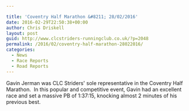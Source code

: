 ```yaml
---

title: 'Coventry Half Marathon &#8211; 28/02/2016'
date: 2016-02-29T22:50:38+00:00
author: Chris Driskell
layout: post
guid: http://www.clcstriders-runningclub.co.uk/?p=2048
permalink: /2016/02/coventry-half-marathon-28022016/
categories:
  - News
  - Race Reports
  - Road Reports
---
```

Gavin Jerman was CLC Striders' sole representative in the Coventry Half Marathon.  In this popular and competitive event, Gavin had an excellent race and set a massive PB of 1:37:15, knocking almost 2 minutes of his previous best.
